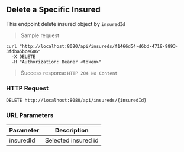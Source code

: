 ## Delete a Specific Insured

This endpoint delete insured object by <code>insuredId</code>

> Sample request 

```shell
curl "http://localhost:8080/api/insureds/f1466d54-d6bd-4718-9893-3fdba5bce606"
  -X DELETE
  -H "Authorization: Bearer <token>"
```

> Success response <code>HTTP 204 No Content</code>

### HTTP Request

`DELETE http://localhost:8080/api/insureds/{insuredId}`

### URL Parameters

Parameter | Description
--------- | -----------
insuredId | Selected insured id